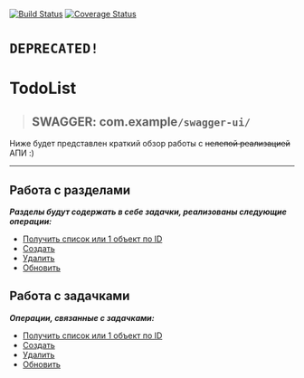 [![Build Status](https://travis-ci.com/rsh-12/demo-rest-endpoints.svg?branch=main)](https://travis-ci.com/rsh-12/demo-rest-endpoints)
<a href='https://coveralls.io/github/rsh-12/demo-rest-endpoints?branch=main'><img src='https://coveralls.io/repos/github/rsh-12/demo-rest-endpoints/badge.svg?branch=main' alt='Coverage Status' /></a>

# `DEPRECATED!`

# TodoList

> ## SWAGGER: com.example`/swagger-ui/`


Ниже будет представлен краткий обзор работы с  ~~нелепой реализацией~~ АПИ :)

---


Работа с разделами
-
**_Разделы будут содержать в себе задачки, реализованы следующие операции:_**

* [Получить список или 1 объект по ID](/docs/section/section-get.md)
* [Создать](/docs/section/section-create.md)
* [Удалить](/docs/section/section-delete.md)
* [Обновить](/docs/section/section-update.md)

Работа с задачками
-
**_Операции, связанные с задачками:_**

* [Получить список или 1 объект по ID](/docs/task/task-get.md)
* [Создать](/docs/task/task-create.md)
* [Удалить](/docs/task/task-delete.md)
* [Обновить](/docs/task/task-update.md)
